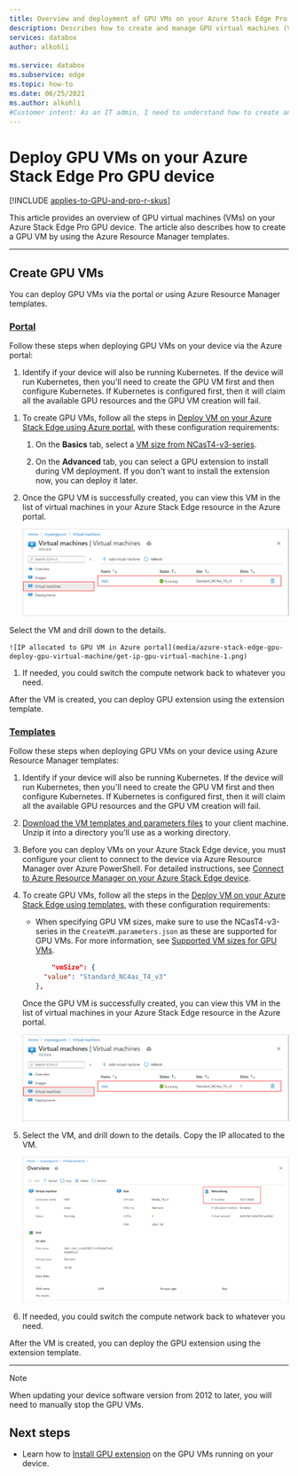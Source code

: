 ```yaml
---
title: Overview and deployment of GPU VMs on your Azure Stack Edge Pro GPU device
description: Describes how to create and manage GPU virtual machines (VMs) on an Azure Stack Edge Pro GPU device using templates.
services: databox
author: alkohli

ms.service: databox
ms.subservice: edge
ms.topic: how-to
ms.date: 06/25/2021
ms.author: alkohli
#Customer intent: As an IT admin, I need to understand how to create and manage virtual machines (VMs) on my Azure Stack Edge Pro GPU device using APIs so that I can efficiently manage my VMs.
---
```


# Deploy GPU VMs on your Azure Stack Edge Pro GPU device

<!--In development. Overview was removed from the "Deploy GPU VMs" article, but no updates have been made to metadata, introduction, or procedures.-->

[!INCLUDE [applies-to-GPU-and-pro-r-skus](../../includes/azure-stack-edge-applies-to-gpu-pro-r-sku.md)]

This article provides an overview of GPU virtual machines (VMs) on your Azure Stack Edge Pro GPU device. The article also describes how to create a GPU VM by using the Azure Resource Manager templates. 

---

## Create GPU VMs

You can deploy GPU VMs via the portal or using Azure Resource Manager templates.

### [Portal](#tab/portal)

Follow these steps when deploying GPU VMs on your device via the Azure portal:

1. Identify if your device will also be running Kubernetes. If the device will run Kubernetes, then you'll need to create the GPU VM first and then configure Kubernetes. If Kubernetes is configured first, then it will claim all the available GPU resources and the GPU VM creation will fail.

<!--1. [Download the VM templates and parameters files](https://aka.ms/ase-vm-templates) to your client machine. Unzip it into a directory you’ll use as a working directory.

1. Before you can deploy VMs on your Azure Stack Edge device, you must configure your client to connect to the device via Azure Resource Manager over Azure PowerShell. For detailed instructions, see [Connect to Azure Resource Manager on your Azure Stack Edge device](azure-stack-edge-gpu-connect-resource-manager.md).-->

1. To create GPU VMs, follow all the steps in [Deploy VM on your Azure Stack Edge using Azure portal](azure-stack-edge-gpu-deploy-virtual-machine-portal.md), with these configuration requirements: 
   
    1. On the **Basics** tab, select a [VM size from NCasT4-v3-series](azure-stack-edge-gpu-virtual-machine-sizes.md#ncast4_v3-series-preview).<!--Is this link too cryptic?-->

    1. On the **Advanced** tab, you can select a GPU extension to install during VM deployment. If you don't want to install the extension now, you can deploy it later.

1. Once the GPU VM is successfully created, you can view this VM in the list of virtual machines in your Azure Stack Edge resource in the Azure portal.

    ![GPU VM in list of virtual machines in Azure portal](media/azure-stack-edge-gpu-deploy-gpu-virtual-machine/list-virtual-machine-1.png)

Select the VM and drill down to the details. <!--Copy the IP allocated to the VM. Included in the templates procedure because they will need to use this immediately to install the GPU extension using a template?-->

    ![IP allocated to GPU VM in Azure portal](media/azure-stack-edge-gpu-deploy-gpu-virtual-machine/get-ip-gpu-virtual-machine-1.png)

1. If needed, you could switch the compute network back to whatever you need. 

After the VM is created, you can deploy GPU extension using the extension template.


### [Templates](#tab/templates)

Follow these steps when deploying GPU VMs on your device using Azure Resource Manager templates:

1. Identify if your device will also be running Kubernetes. If the device will run Kubernetes, then you'll need to create the GPU VM first and then configure Kubernetes. If Kubernetes is configured first, then it will claim all the available GPU resources and the GPU VM creation will fail.

1. [Download the VM templates and parameters files](https://aka.ms/ase-vm-templates) to your client machine. Unzip it into a directory you’ll use as a working directory.

1. Before you can deploy VMs on your Azure Stack Edge device, you must configure your client to connect to the device via Azure Resource Manager over Azure PowerShell. For detailed instructions, see [Connect to Azure Resource Manager on your Azure Stack Edge device](azure-stack-edge-gpu-connect-resource-manager.md).

1. To create GPU VMs, follow all the steps in the [Deploy VM on your Azure Stack Edge using templates](azure-stack-edge-gpu-deploy-virtual-machine-templates.md), with these configuration requirements: 
            
    - When specifying GPU VM sizes, make sure to use the NCasT4-v3-series in the `CreateVM.parameters.json` as these are supported for GPU VMs. For more information, see [Supported VM sizes for GPU VMs](azure-stack-edge-gpu-virtual-machine-sizes.md#ncast4_v3-series-preview).

       ```json
           "vmSize": {
         "value": "Standard_NC4as_T4_v3"
       },
       ```

    Once the GPU VM is successfully created, you can view this VM in the list of virtual machines in your Azure Stack Edge resource in the Azure portal.

    ![GPU VM in list of virtual machines in Azure portal](media/azure-stack-edge-gpu-deploy-gpu-virtual-machine/list-virtual-machine-1.png)

1. Select the VM, and drill down to the details. Copy the IP allocated to the VM.

    ![IP allocated to GPU VM in Azure portal](media/azure-stack-edge-gpu-deploy-gpu-virtual-machine/get-ip-gpu-virtual-machine-1.png)

1. If needed, you could switch the compute network back to whatever you need. 

After the VM is created, you can deploy the GPU extension using the extension template.<!--Link task to procedure.-->

---

> [!NOTE]
> When updating your device software version from 2012 to later, you will need to manually stop the GPU VMs.


## Next steps

- Learn how to [Install GPU extension](azure-stack-edge-gpu-deploy-virtual-machine-install-gpu-extension.md) on the GPU VMs running on your device.
